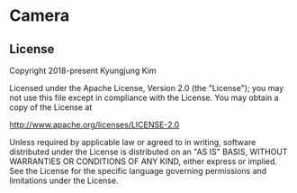# Camera

<!--
<img src="screenshot_1.png" width="277" height="600">. <img src="screenshot_2.png" width="277" height="600">  
<img src="screenshot_3.png" width="277" height="600">. <img src="screenshot_4.png" width="277" height="600"> -->


License
-------

Copyright 2018-present Kyungjung Kim

Licensed under the Apache License, Version 2.0 (the "License");
you may not use this file except in compliance with the License.
You may obtain a copy of the License at

http://www.apache.org/licenses/LICENSE-2.0

Unless required by applicable law or agreed to in writing, software
distributed under the License is distributed on an "AS IS" BASIS,
WITHOUT WARRANTIES OR CONDITIONS OF ANY KIND, either express or implied.
See the License for the specific language governing permissions and
limitations under the License.
